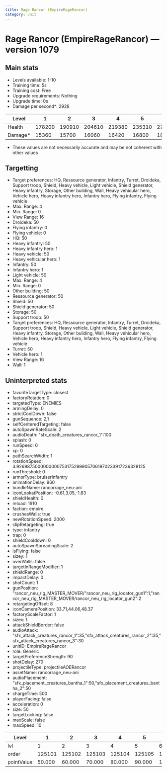 ```yaml
---
title: Rage Rancor (EmpireRageRancor)
category: unit
---
```


# Rage Rancor (EmpireRageRancor) — version 1079

## Main stats

  * Levels available: 1-10
  * Training time: 5s
  * Training cost: Free
  * Upgrade requirements: Nothing
  * Upgrade time: 0s
  * Damage per second*: 2928

|Level  |1     |2     |3     |4     |5     |6     |7     |8     |9     |10    |
|-------|------|------|------|------|------|------|------|------|------|------|
|Health |178200|190910|204610|219380|235310|277750|298155|349296|375264|393125|
|Damage*|15360 |15700 |16060 |16420 |16800 |18898 |19338 |21576 |22080 |23525 |

* These values are not necessarily accurate and may be not coherent with other values

## Targetting

  * Target preferences: HQ, Ressource generator, Infantry, Turret, Droideka, Support troop, Shield, Heavy vehicle, Light vehicle, Shield generator, Heavy infantry, Storage, Other building, Wall, Heavy vehicular hero, Vehicle hero, Heavy infantry hero, Infantry hero, Flying infantry, Flying vehicle
  * Max. Range: 4
  * Min. Range: 0
  * View Range: 16
  * Droideka: 50
  * Flying infantry: 0
  * Flying vehicle: 0
  * HQ: 50
  * Heavy infantry: 50
  * Heavy infantry hero: 1
  * Heavy vehicle: 50
  * Heavy vehicular hero: 1
  * Infantry: 50
  * Infantry hero: 1
  * Light vehicle: 50
  * Max. Range: 4
  * Min. Range: 0
  * Other building: 50
  * Ressource generator: 50
  * Shield: 50
  * Shield generator: 50
  * Storage: 50
  * Support troop: 50
  * Target preferences: HQ, Ressource generator, Infantry, Turret, Droideka, Support troop, Shield, Heavy vehicle, Light vehicle, Shield generator, Heavy infantry, Storage, Other building, Wall, Heavy vehicular hero, Vehicle hero, Heavy infantry hero, Infantry hero, Flying infantry, Flying vehicle
  * Turret: 50
  * Vehicle hero: 1
  * View Range: 16
  * Wall: 1

## Uninterpreted stats

  * favoriteTargetType: closest
  * factoryRotation: 0
  * targetedType: ENEMIES
  * armingDelay: 0
  * strictCoolDown: false
  * gunSequence: 2,1
  * selfCenteredTargeting: false
  * autoSpawnRateScale: 2
  * audioDeath: "sfx_death_creatures_rancor_1":100
  * splash: 0
  * runSpeed: 0
  * xp: 0
  * pathSearchWidth: 1
  * rotationSpeed: 3.92698750000000007531752999057061970233917236328125
  * runThreshold: 0
  * armorType: bruiserInfantry
  * animationDelay: 960
  * bundleName: rancorrage_neu-ani
  * iconLookatPosition: -0.61,3.05,-1.83
  * shieldHealth: 0
  * reload: 1910
  * faction: empire
  * crushesWalls: true
  * newRotationSpeed: 2000
  * clipRetargeting: true
  * type: infantry
  * trap: 0
  * shieldCooldown: 0
  * autoSpawnSpreadingScale: 2
  * isFlying: false
  * sizey: 1
  * overWalls: false
  * targetInRangeModifier: 1
  * shieldRange: 0
  * impactDelay: 0
  * shotCount: 1
  * gunPosition: "rancor_neu_rig_MASTER_MOVER/"rancor_neu_rig_locator_gun1":1,"rancor_neu_rig_MASTER_MOVER/rancor_neu_rig_locator_gun2":2
  * retargetingOffset: 8
  * iconCameraPosition: 33.71,44.06,48.37
  * factoryScaleFactor: 1
  * sizex: 1
  * attackShieldBorder: false
  * audioAttack: "sfx_attack_creatures_rancor_1":35,"sfx_attack_creatures_rancor_2":35,"sfx_attack_creatures_rancor_3":30
  * unitID: EmpireRageRancor
  * role: Generic
  * targetPreferenceStrength: 90
  * shotDelay: 270
  * projectileType: projectileAOERancor
  * assetName: rancorrage_neu-ani
  * audioPlacement: "sfx_placement_creatures_bantha_1":50,"sfx_placement_creatures_bantha_2":50
  * chargeTime: 500
  * playerFacing: false
  * acceleration: 0
  * size: 50
  * targetLocking: false
  * maxScale: false
  * maxSpeed: 10

|Level     |1     |2     |3     |4     |5     |6      |7      |8      |9      |10     |
|----------|------|------|------|------|------|-------|-------|-------|-------|-------|
|lvl       |1     |2     |3     |4     |5     |6      |7      |8      |9      |10     |
|order     |125101|125102|125103|125104|125105|125106 |125107 |125108 |125109 |125110 |
|pointValue|50.000|60.000|70.000|80.000|90.000|100.000|110.000|120.000|130.000|150.000|


